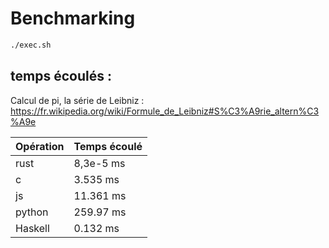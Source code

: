 # Benchmarking

```bash
./exec.sh
```


## temps écoulés :

Calcul de pi, la série de Leibniz : https://fr.wikipedia.org/wiki/Formule_de_Leibniz#S%C3%A9rie_altern%C3%A9e

| **Opération** | **Temps écoulé** |
|    ---    |      ---     |
| rust | 8,3e-5 ms|
| c | 3.535 ms |
| js | 11.361 ms  |
| python | 259.97 ms  |
| Haskell |  0.132 ms |
